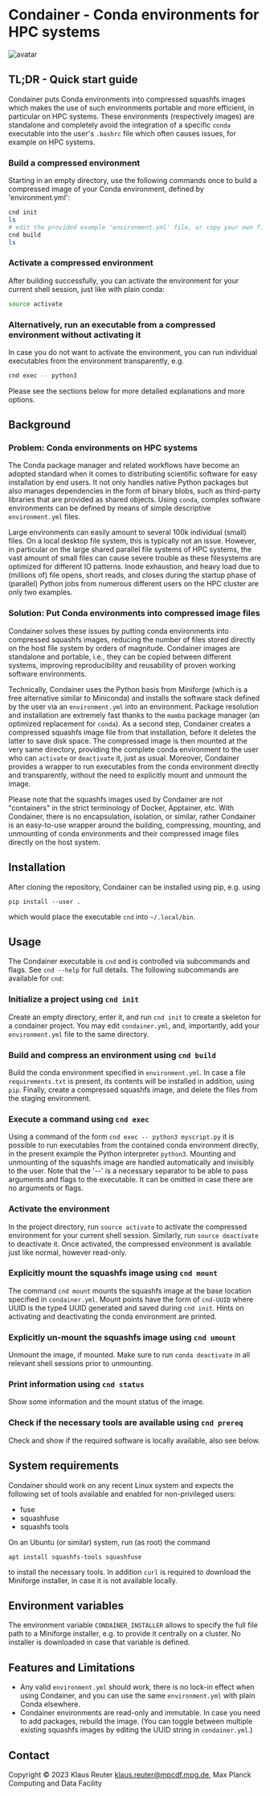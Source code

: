 # Condainer - Conda environments for HPC systems

![avatar](./fig/condainer_small.jpg)

## TL;DR - Quick start guide

Condainer puts Conda environments into compressed squashfs images which makes
the use of such environments portable and more efficient, in particular on HPC
systems.  These environments (respectively images) are standalone and completely
avoid the integration of a specific `conda` executable into the user's `.bashrc`
file which often causes issues, for example on HPC systems.

### Build a compressed environment

Starting in an empty directory, use the following commands once to build a compressed image of your Conda environment, defined by 'environment.yml':

```bash
cnd init
ls
# edit the provided example 'environment.yml' file, or copy your own file here, before running
cnd build
ls
```

### Activate a compressed environment

After building successfully, you can activate the environment for your current shell session, just like with plain conda:

```bash
source activate
```

### Alternatively, run an executable from a compressed environment without activating it

In case you do not want to activate the environment, you can run individual executables from the environment transparently, e.g.

```bash
cnd exec -- python3
```

Please see the sections below for more detailed explanations and more options.

## Background

### Problem: Conda environments on HPC systems

The Conda package manager and related workflows have become an
adopted standard when it comes to distributing scientific software
for easy installation by end users. It not only handles native
Python packages but also manages dependencies in the form of
binary blobs, such as third-party libraries that are provided as
shared objects. Using `conda`, complex software environments can
be defined by means of simple descriptive `environment.yml` files.

Large environments can easily amount to several 100k individual
(small) files. On a local desktop file system, this is typically not
an issue.  However, in particular on the large shared parallel file
systems of HPC systems, the vast amount of small files can cause
severe trouble as these filesystems are optimized for different IO
patterns. Inode exhaustion, and heavy load due to (millions of) file
opens, short reads, and closes during the startup phase of
(parallel) Python jobs from numerous different users on the HPC
cluster are only two examples.

### Solution: Put Conda environments into compressed image files

Condainer solves these issues by putting conda environments into
compressed squashfs images, reducing the number of files
stored directly on the host file system by orders of magnitude.
Condainer images are standalone and portable, i.e., they can be
copied between different systems, improving reproducibility
and reusability of proven working software environments.

Technically, Condainer uses the Python basis from Miniforge
(which is a free alternative similar to Miniconda) and installs the
software stack defined by the user via an `environment.yml` into an environment.
Package resolution and installation are extremely fast thanks to the
`mamba` package manager (an optimized replacement for `conda`).
As a second step, Condainer creates a compressed squashfs image file
from that installation, before it deletes the latter to save disk
space. The compressed image is then mounted at the very same
directory, providing the complete conda environment to
the user who can `activate` or `deactivate` it, just as usual. Moreover,
Condainer provides a wrapper to run executables from the
conda environment directly and transparently, without the need to
explicitly mount and unmount the image.

Please note that the squashfs images used by Condainer are not "containers"
in the strict terminology of Docker, Apptainer, etc. With Condainer,
there is no encapsulation, isolation, or similar, rather Condainer
is an easy-to-use wrapper around the building, compressing,
mounting, and unmounting of conda environments and their compressed
image files directly on the host system.

## Installation

After cloning the repository, Condainer can be installed using pip, e.g. using

`pip install --user .`

which would place the executable `cnd` into `~/.local/bin`.

## Usage

The Condainer executable is `cnd` and is controlled via subcommands and flags.
See `cnd --help` for full details.
The following subcommands are available for `cnd`:

### Initialize a project using `cnd init`

Create an empty directory, enter it, and run `cnd init` to
create a skeleton for a condainer project. You may edit
`condainer.yml`, and, importantly, add your `environment.yml` file
to the same directory.

### Build and compress an environment using `cnd build`

Build the conda environment specified in `environment.yml`.  In case
a file `requirements.txt` is present, its contents will be installed
in addition, using `pip`.  Finally, create a compressed
squashfs image, and delete the files from the staging environment.

### Execute a command using `cnd exec`

Using a command of the form `cnd exec -- python3 myscript.py`
it is possible to run executables from the contained conda
environment directly, in the present example the Python interpreter
`python3`.  Mounting and unmounting of the squashfs image are
handled automatically and invisibly to the user.  Note that the '--'
is a necessary separator to be able to pass arguments and flags to
the executable.  It can be omitted in case there are no arguments or
flags.

### Activate the environment

In the project directory, run `source activate` to activate the
compressed environment for your current shell session.  Similarly,
run `source deactivate` to deactivate it.
Once activated, the compressed environment is available just like
normal, however read-only.

### Explicitly mount the squashfs image using `cnd mount`

The command `cnd mount` mounts the squashfs image at the base
location specified in `condainer.yml`. Mount points have the form of
`cnd-UUID` where UUID is the type4 UUID generated and saved
during `cnd init`. Hints on activating and deactivating the
conda environment are printed.

### Explicitly un-mount the squashfs image using `cnd umount`

Unmount the image, if mounted. Make sure to run `conda deactivate`
in all relevant shell sessions prior to unmounting.

### Print information using `cnd status`

Show some information and the mount status of the image.

### Check if the necessary tools are available using `cnd prereq`

Check and show if the required software is locally available, also see
below.

## System requirements

Condainer should work on any recent Linux system and expects the following set
of tools available and enabled for non-privileged users:

* fuse
* squashfuse
* squashfs tools

On an Ubuntu (or similar) system, run (as root) the command

`apt install squashfs-tools squashfuse`

to install the necessary tools. In addition `curl` is required to download
the Miniforge installer, in case it is not available locally.

## Environment variables

The environment variable `CONDAINER_INSTALLER` allows to specify the full file
path to a Miniforge installer, e.g. to provide it centrally on a cluster.
No installer is downloaded in case that variable is defined.

## Features and Limitations

* Any valid `environment.yml` should work, there is no lock-in effect when using Condainer, and you can use the same `environment.yml` with plain Conda elsewhere.
* Condainer environments are read-only and immutable. In case you need to add packages, rebuild the image. (You can toggle between multiple existing squashfs images by editing the UUID string in `condainer.yml`.)

## Contact

Copyright © 2023 Klaus Reuter <klaus.reuter@mpcdf.mpg.de>, Max Planck Computing and Data Facility
